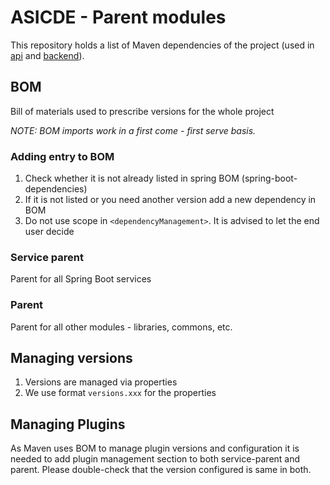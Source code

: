 # ASICDE - Parent modules

This repository holds a list of Maven dependencies of the project (used in [api](https://github.com/ASICDE/asicde-api) and [backend](https://github.com/ASICDE/asicde-backend)).

## BOM

Bill of materials used to prescribe versions for the whole project

*NOTE: BOM imports work in a first come - first serve basis.*

### Adding entry to BOM
1. Check whether it is not already listed in spring BOM (spring-boot-dependencies)
2. If it is not listed or you need another version add a new dependency in BOM
3. Do not use scope in `<dependencyManagement>`. It is advised to let the end user decide

### Service parent
Parent for all Spring Boot services

### Parent
Parent for all other modules - libraries, commons, etc.

## Managing versions
1. Versions are managed via properties
2. We use format `versions.xxx` for the properties

## Managing Plugins
As Maven uses BOM to manage plugin versions and configuration it is needed to add plugin management section to both service-parent and parent. Please double-check that the version configured is same in both.
